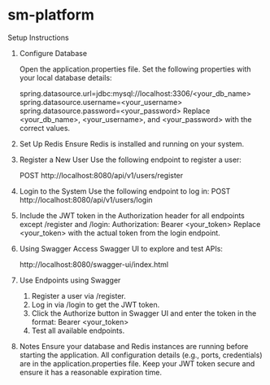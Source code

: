 # sm-platform
Setup Instructions
1. Configure Database

   Open the application.properties file.
   Set the following properties with your local database details:

   spring.datasource.url=jdbc:mysql://localhost:3306/<your_db_name>
   spring.datasource.username=<your_username>
   spring.datasource.password=<your_password>
   Replace <your_db_name>, <your_username>, and <your_password> with the correct values.

2. Set Up Redis
   Ensure Redis is installed and running on your system.

3. Register a New User
   Use the following endpoint to register a user:

   POST http://localhost:8080/api/v1/users/register

4. Login to the System
   Use the following endpoint to log in:
   POST http://localhost:8080/api/v1/users/login 

5. Include the JWT token in the Authorization header for all endpoints except /register and /login:
   Authorization: Bearer <your_token>
   Replace <your_token> with the actual token from the login endpoint.

6. Using Swagger
   Access Swagger UI to explore and test APIs:

   http://localhost:8080/swagger-ui/index.html

7. Use Endpoints using Swagger
   1. Register a user via /register. 
   2. Log in via /login to get the JWT token. 
   3. Click the Authorize button in Swagger UI and enter the token in the format: 
      Bearer <your_token>
   4. Test all available endpoints.

8. Notes 
Ensure your database and Redis instances are running before starting the application.
All configuration details (e.g., ports, credentials) are in the application.properties file.
Keep your JWT token secure and ensure it has a reasonable expiration time.


